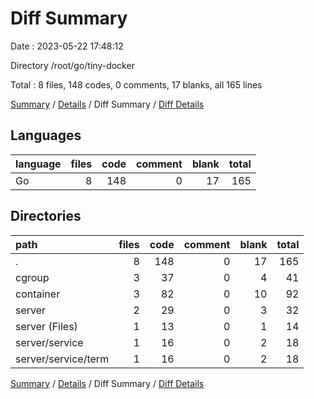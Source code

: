 # Diff Summary

Date : 2023-05-22 17:48:12

Directory /root/go/tiny-docker

Total : 8 files,  148 codes, 0 comments, 17 blanks, all 165 lines

[Summary](results.md) / [Details](details.md) / Diff Summary / [Diff Details](diff-details.md)

## Languages
| language | files | code | comment | blank | total |
| :--- | ---: | ---: | ---: | ---: | ---: |
| Go | 8 | 148 | 0 | 17 | 165 |

## Directories
| path | files | code | comment | blank | total |
| :--- | ---: | ---: | ---: | ---: | ---: |
| . | 8 | 148 | 0 | 17 | 165 |
| cgroup | 3 | 37 | 0 | 4 | 41 |
| container | 3 | 82 | 0 | 10 | 92 |
| server | 2 | 29 | 0 | 3 | 32 |
| server (Files) | 1 | 13 | 0 | 1 | 14 |
| server/service | 1 | 16 | 0 | 2 | 18 |
| server/service/term | 1 | 16 | 0 | 2 | 18 |

[Summary](results.md) / [Details](details.md) / Diff Summary / [Diff Details](diff-details.md)